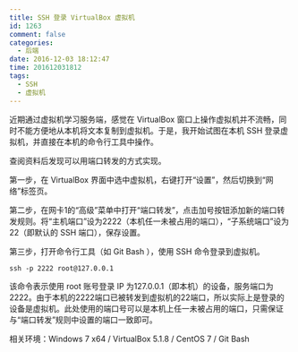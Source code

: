 ```yaml
---
title: SSH 登录 VirtualBox 虚拟机
id: 1263
comment: false
categories:
  - 后端
date: 2016-12-03 18:12:47
time: 201612031812
tags:
  - SSH
  - 虚拟机
---
```


近期通过虚拟机学习服务端，感觉在 VirtualBox 窗口上操作虚拟机并不流畅，同时不能方便地从本机将文本复制到虚拟机。于是，我开始试图在本机 SSH 登录虚拟机，并直接在本机的命令行工具中操作。
<!--more-->

查阅资料后发现可以用端口转发的方式实现。

第一步，在 VirtualBox 界面中选中虚拟机，右键打开“设置”，然后切换到“网络”标签页。

第二步，在网卡1的“高级”菜单中打开“端口转发”，点击加号按钮添加新的端口转发规则。将“主机端口”设为2222（本机任一未被占用的端口），“子系统端口”设为22（即默认的 SSH 端口），保存设置。

第三步，打开命令行工具（如 Git Bash ），使用 SSH 命令登录到虚拟机。

```
ssh -p 2222 root@127.0.0.1
```

该命令表示使用 root 账号登录 IP 为127.0.0.1（即本机）的设备，服务端口为2222。由于本机的2222端口已被转发到虚拟机的22端口，所以实际上是登录的设备是虚拟机。此处使用的端口号可以是本机上任一未被占用的端口，只需保证与“端口转发”规则中设置的端口一致即可。

相关环境：Windows 7 x64 / VirtualBox 5.1.8 / CentOS 7 / Git Bash
